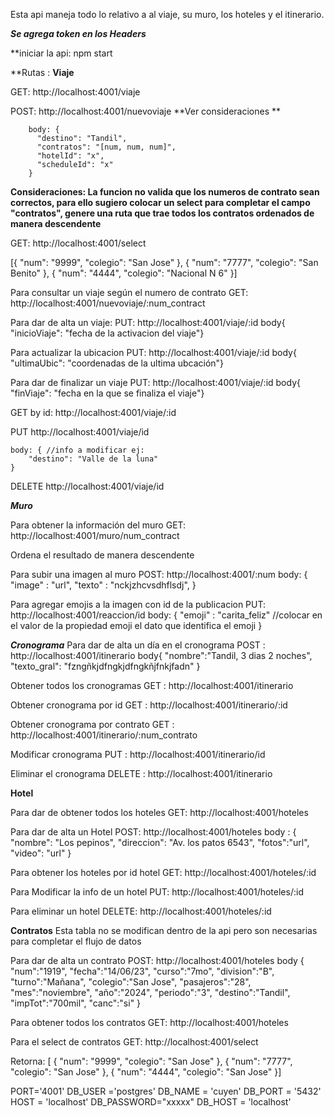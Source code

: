 Esta api maneja todo lo relativo a al viaje, su muro, los hoteles y el itinerario.

***Se agrega token en los Headers***


**iniciar la api: npm start


**Rutas :
**Viaje**

GET: http://localhost:4001/viaje


POST: http://localhost:4001/nuevoviaje   **Ver consideraciones **


        body: {  
          "destino": "Tandil",
          "contratos": "[num, num, num]",
          "hotelId": "x",
          "scheduleId": "x"
        }
        
**Consideraciones: La funcion no valida que los numeros de contrato sean correctos, para ello sugiero colocar un select para completar el campo "contratos", genere una ruta que trae todos los contratos ordenados de manera descendente**

GET: http://localhost:4001/select

[{
    "num": "9999",
    "colegio": "San Jose"
  },
  {
    "num": "7777",
    "colegio": "San Benito"
  },
  {
    "num": "4444",
    "colegio": "Nacional N 6"
  }]


Para consultar un viaje según el numero de contrato
GET: http://localhost:4001/nuevoviaje/:num_contract


Para dar de alta un viaje:
PUT: http://localhost:4001/viaje/:id
      body{
          "inicioViaje": "fecha de la activacion del viaje"}


Para actualizar la ubicacion
PUT: http://localhost:4001/viaje/:id
      body{
          "ultimaUbic": "coordenadas de la ultima ubcación"}


Para dar de finalizar un viaje
PUT: http://localhost:4001/viaje/:id
      body{
          "finViaje": "fecha en la que se finaliza el viaje"}


GET by id: http://localhost:4001/viaje/:id


PUT http://localhost:4001/viaje/id

    body: { //info a modificar ej:
        "destino": "Valle de la luna"
    }

DELETE http://localhost:4001/viaje/id

***Muro***

Para obtener la información del muro
GET: http://localhost:4001/muro/num_contract

Ordena el resultado de manera descendente


Para subir una imagen al muro
POST: http://localhost:4001/:num
  body:
      {
        "image" : "url",
        "texto" : "nckjzhcvsdhflsdj",
      }
    

Para agregar emojis a la imagen con id de la publicacion
PUT: http://localhost:4001/reaccion/id
      body: {
              "emoji" : "carita_feliz"  //colocar en el valor de la propiedad emoji el dato que identifica el emoji
            }


***Cronograma***
Para dar de alta un día en el cronograma
POST : http://localhost:4001/itinerario
  body{
  "nombre":"Tandil, 3 dias 2 noches",
  "texto_gral": "fzngñkjdfngkjdfngkñjfnkjfadn"
}

Obtener todos los cronogramas
GET : http://localhost:4001/itinerario

Obtener cronograma por id
GET : http://localhost:4001/itinerario/:id

Obtener cronograma por contrato
GET : http://localhost:4001/itinerario/:num_contrato

Modificar cronograma
PUT : http://localhost:4001/itinerario/id

Eliminar el cronograma
DELETE : http://localhost:4001/itinerario


**Hotel**

Para dar de obtener todos los hoteles
GET: http://localhost:4001/hoteles

Para dar de alta un Hotel
POST: http://localhost:4001/hoteles
body : {
        "nombre": "Los pepinos",
        "direccion": "Av. los patos 6543",
        "fotos":"url",
        "video": "url"
      }

Para obtener los hoteles por id hotel
GET: http://localhost:4001/hoteles/:id

Para Modificar la info de un hotel
PUT: http://localhost:4001/hoteles/:id

Para eliminar un hotel
DELETE: http://localhost:4001/hoteles/:id

**Contratos**
Esta tabla no se modifican dentro de la api pero son necesarias para completar el flujo de datos

Para dar de alta un contrato
POST: http://localhost:4001/hoteles
body 
  {
  "num":"1919",
  "fecha":"14/06/23",
  "curso":"7mo",
  "division":"B",
  "turno":"Mañana",
  "colegio":"San Jose",
  "pasajeros":"28",
  "mes":"noviembre",
  "año":"2024",
  "periodo":"3",
  "destino":"Tandil",
  "impTot":"700mil",
  "canc":"si"
}

Para obtener todos los contratos
GET: http://localhost:4001/hoteles

Para el select de contratos
GET: http://localhost:4001/select

Retorna: [
  {
    "num": "9999",
    "colegio": "San Jose"
  },
  {
    "num": "7777",
    "colegio": "San Jose"
  },
  {
    "num": "4444",
    "colegio": "San Jose"
  }]


PORT='4001'
DB_USER ='postgres'
DB_NAME = 'cuyen'
DB_PORT = '5432'
HOST = 'localhost'
DB_PASSWORD="xxxxx"
DB_HOST = 'localhost'
